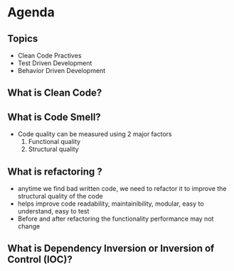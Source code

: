 # Agenda

## Topics
   - Clean Code Practives
   - Test Driven Development
   - Behavior Driven Development

## What is Clean Code?

## What is Code Smell?
- Code quality can be measured using 2 major factors
  1. Functional quality
  2. Structural quality
 
## What is refactoring ?
- anytime we find bad written code, we need to refactor it to improve the structural quality of the code
- helps improve code readability, maintainibility, modular, easy to understand, easy to test
- Before and after refactoring the functionality performance may not change

## What is Dependency Inversion or Inversion of Control (IOC)?

